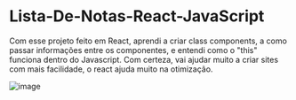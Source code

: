# Lista-De-Notas-React-JavaScript

Com esse projeto feito em React, aprendi a criar class components, a como passar informações entre os componentes, e entendi como o "this" funciona dentro do Javascript. Com certeza, vai ajudar muito a criar sites com mais facilidade, o react ajuda muito na otimização.
 
![image](https://user-images.githubusercontent.com/85269068/156584053-7fe7a68d-c36b-4177-a1b8-293022fadb82.png)
